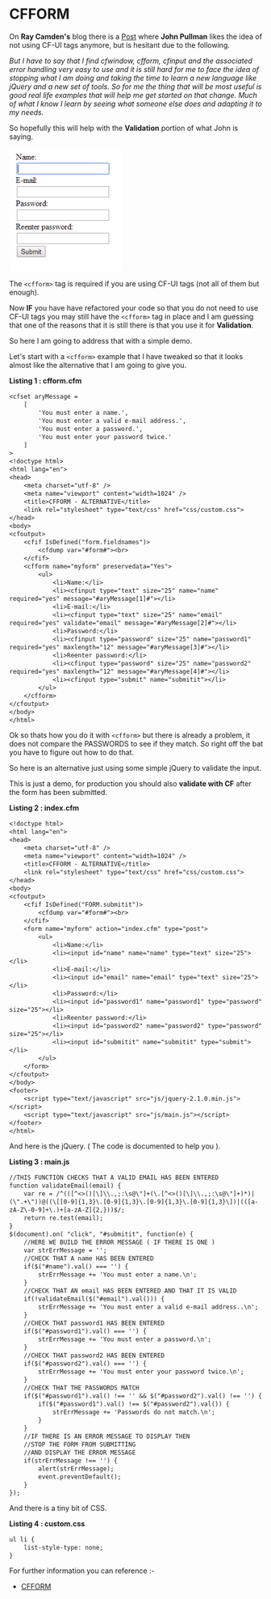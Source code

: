 CFFORM
===

On **Ray Camden's** blog there is a [Post](http://www.raymondcamden.com/index.cfm/2014/5/12/ColdFusion-UI-The-Right-Way--An-Update-and-Thanks#more) where **John Pullman** likes the idea of not using CF-UI tags anymore, but is hesitant due to the following.

*But I have to say that I find cfwindow, cfform, cfinput and the associated error handling very easy to use and it is still hard for me to face the idea of stopping what I am doing and taking the time to learn a new language like jQuery and a new set of tools. So for me the thing that will be most useful is good real life examples that will help me get started on that change. Much of what I know I learn by seeing what someone else does and adapting it to my needs.*      

So hopefully this will help with the **Validation** portion of what John is saying.

![cfform](images/cfform.png)

The `<cfform>` tag is required if you are using CF-UI tags (not all of them but enough).

Now **IF** you have have refactored your code so that you do not need to use  CF-UI tags you may still have the `<cfform>` tag in place and I am guessing that one of the reasons that it is still there is that you use it for **Validation**.

So here I am going to address that with a simple demo.

Let's start with a `<cfform>` example that I have tweaked so that it looks almost like the alternative that I am going to give you.



**Listing 1 : cfform.cfm**

    <cfset aryMessage = 
        [
            'You must enter a name.',
            'You must enter a valid e-mail address.',
            'You must enter a password.',
            'You must enter your password twice.'
        ]
    >
    <!doctype html>
    <html lang="en">
    <head>
        <meta charset="utf-8" />
        <meta name="viewport" content="width=1024" />
        <title>CFFORM - ALTERNATIVE</title>
        <link rel="stylesheet" type="text/css" href="css/custom.css">
    </head>
    <body>
    <cfoutput>
        <cfif IsDefined("form.fieldnames")>
            <cfdump var="#form#"><br>
        </cfif>
        <cfform name="myform" preservedata="Yes">
            <ul>
                <li>Name:</li>
                <li><cfinput type="text" size="25" name="name" required="yes" message="#aryMessage[1]#"></li>
                <li>E-mail:</li>
                <li><cfinput type="text" size="25" name="email" required="yes" validate="email" message="#aryMessage[2]#"></li>
                <li>Password:</li>
                <li><cfinput type="password" size="25" name="password1" required="yes" maxlength="12" message="#aryMessage[3]#"></li>
                <li>Reenter password:</li>
                <li><cfinput type="password" size="25" name="password2" required="yes" maxlength="12" message="#aryMessage[4]#"></li>
                <li><cfinput type="submit" name="submitit"></li>
            </ul>
        </cfform>
    </cfoutput>
    </body>
    </html>

Ok so thats how you do it with `<cfform>` but there is already a problem, it does not compare the PASSWORDS to see if they match. So right off the bat you have to figure out how to do that.

So here is an alternative just using some simple jQuery to validate the input.

This is just a demo, for production you should also **validate with CF** after the form has been submitted.

**Listing 2 : index.cfm**

    <!doctype html>
    <html lang="en">
    <head>
        <meta charset="utf-8" />
        <meta name="viewport" content="width=1024" />
        <title>CFFORM - ALTERNATIVE</title>
        <link rel="stylesheet" type="text/css" href="css/custom.css">
    </head>
    <body>
    <cfoutput>
        <cfif IsDefined("FORM.submitit")>
            <cfdump var="#form#"><br>
        </cfif>
        <form name="myform" action="index.cfm" type="post">
            <ul>
                <li>Name:</li>
                <li><input id="name" name="name" type="text" size="25"></li>
                <li>E-mail:</li>
                <li><input id="email" name="email" type="text" size="25"></li>
                <li>Password:</li>
                <li><input id="password1" name="password1" type="password" size="25"></li>
                <li>Reenter password:</li>
                <li><input id="password2" name="password2" type="password" size="25"></li>
                <li><input id="submitit" name="submitit" type="submit"></li>
            </ul>
        </form>
    </cfoutput>
    </body>
    <footer>
        <script type="text/javascript" src="js/jquery-2.1.0.min.js"></script>
        <script type="text/javascript" src="js/main.js"></script>
    </footer>
    </html>

And here is the jQuery. ( The code is documented to help you ).

**Listing 3 : main.js**

    //THIS FUNCTION CHECKS THAT A VALID EMAIL HAS BEEN ENTERED
    function validateEmail(email) { 
        var re = /^(([^<>()[\]\\.,;:\s@\"]+(\.[^<>()[\]\\.,;:\s@\"]+)*)|(\".+\"))@((\[[0-9]{1,3}\.[0-9]{1,3}\.[0-9]{1,3}\.[0-9]{1,3}\])|(([a-zA-Z\-0-9]+\.)+[a-zA-Z]{2,}))$/;
        return re.test(email);
    } 
    $(document).on( "click", "#submitit", function(e) {
        //HERE WE BUILD THE ERROR MESSAGE ( IF THERE IS ONE )
        var strErrMessage = '';
        //CHECK THAT A name HAS BEEN ENTERED
        if($("#name").val() === '') {
            strErrMessage += 'You must enter a name.\n';
        }
        //CHECK THAT AN email HAS BEEN ENTERED AND THAT IT IS VALID
        if(!validateEmail($("#email").val())) {
            strErrMessage += 'You must enter a valid e-mail address..\n';
        }
        //CHECK THAT password1 HAS BEEN ENTERED
        if($("#password1").val() === '') {
            strErrMessage += 'You must enter a password.\n';
        }
        //CHECK THAT password2 HAS BEEN ENTERED
        if($("#password2").val() === '') {
            strErrMessage += 'You must enter your password twice.\n';
        }
        //CHECK THAT THE PASSWORDS MATCH
        if($("#password1").val() !== '' && $("#password2").val() !== '') {
            if($("#password1").val() !== $("#password2").val()) {
                strErrMessage += 'Passwords do not match.\n';
            }
        }
        //IF THERE IS AN ERROR MESSAGE TO DISPLAY THEN
        //STOP THE FORM FROM SUBMITTING
        //AND DISPLAY THE ERROR MESSAGE
        if(strErrMessage !== '') {
            alert(strErrMessage);
            event.preventDefault();
        }
    });

And there is a tiny bit of CSS.

**Listing 4 : custom.css**

    ul li {
        list-style-type: none;
    }

For further information you can reference :-

* [CFFORM](http://livedocs.adobe.com/coldfusion/8/htmldocs/help.html?content=Tags_f_13.html)

